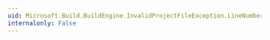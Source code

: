 ```yaml
---
uid: Microsoft.Build.BuildEngine.InvalidProjectFileException.LineNumber
internalonly: False
---
```

